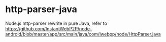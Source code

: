 http-parser-java
===================

Node.js http-parser rewrite in pure Java, refer to https://github.com/InstantWebP2P/node-android/blob/master/app/src/main/java/com/iwebpp/node/HttpParser.java

